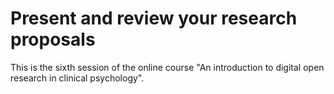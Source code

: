 # Present and review your research proposals
This is the sixth session of the online course "An introduction to digital open research in clinical psychology".
